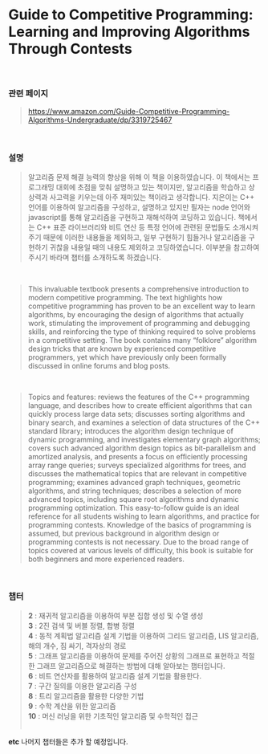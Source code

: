 # Guide to Competitive Programming: Learning and Improving Algorithms Through Contests

<br>

### 관련 페이지

> https://www.amazon.com/Guide-Competitive-Programming-Algorithms-Undergraduate/dp/3319725467

<br>

### 설명

> 알고리즘 문제 해결 능력의 향상을 위해 이 책을 이용하였습니다. 이 책에서는 프로그래밍 대회에 초점을 맞춰 설명하고 있는 책이지만, 알고리즘을 학습하고 상상력과 사고력을 키우는데 아주 재미있는 책이라고 생각합니다. 지은이는 C++ 언어를 이용하여 알고리즘을 구성하고, 설명하고 있지만 필자는 node 언어와 javascript를 통해 알고리즘을 구현하고 재해석하여 코딩하고 있습니다. 책에서는 C++ 표준 라이브러리와 비트 연산 등 특정 언어에 관련된 문법들도 소개시켜주기 때문에 이러한 내용들을 제외하고, 일부 구현하기 힘들거나 알고리즘을 구현하기 귀찮을 내용일 때의 내용도 제외하고 코딩하였습니다. 이부분을 참고하여 주시기 바라며 챕터를 소개하도록 하겠습니다.

<br>

> This invaluable textbook presents a comprehensive introduction to modern competitive programming. The text highlights how competitive programming has proven to be an excellent way to learn algorithms, by encouraging the design of algorithms that actually work, stimulating the improvement of programming and debugging skills, and reinforcing the type of thinking required to solve problems in a competitive setting. The book contains many “folklore” algorithm design tricks that are known by experienced competitive programmers, yet which have previously only been formally discussed in online forums and blog posts.

<br>

> Topics and features: reviews the features of the C++ programming language, and describes how to create efficient algorithms that can quickly process large data sets; discusses sorting algorithms and binary search, and examines a selection of data structures of the C++ standard library; introduces the algorithm design technique of dynamic programming, and investigates elementary graph algorithms; covers such advanced algorithm design topics as bit-parallelism and amortized analysis, and presents a focus on efficiently processing array range queries; surveys specialized algorithms for trees, and discusses the mathematical topics that are relevant in competitive programming; examines advanced graph techniques, geometric algorithms, and string techniques; describes a selection of more advanced topics, including square root algorithms and dynamic programming optimization. This easy-to-follow guide is an ideal reference for all students wishing to learn algorithms, and practice for programming contests. Knowledge of the basics of programming is assumed, but previous background in algorithm design or programming contests is not necessary. Due to the broad range of topics covered at various levels of difficulty, this book is suitable for both beginners and more experienced readers.

<br>

### 챕터

> **2** : 재귀적 알고리즘을 이용하여 부분 집합 생성 및 수열 생성 <br> **3** : 2진 검색 및 버블 정렬, 합병 정렬 <br> **4** : 동적 계획법 알고리즘 설계 기법을 이용하여 그리드 알고리즘, LIS 알고리즘, 해의 개수, 짐 싸기, 격자상의 경로 <br> **5** : 그래프 알고리즘을 이용하여 문제를 주어진 상황의 그래프로 표현하고 적절한 그래프 알고리즘으로 해결하는 방법에 대해 알아보는 챕터입니다.<br> **6** : 비트 연산자를 활용하여 알고리즘 설계 기법을 활용한다. <br> **7** : 구간 질의를 이용한 알고리즘 구성 <br> **8** : 트리 알고리즘을 활용한 다양한 기법 <br> **9** : 수학 계산을 위한 알고리즘 <br> **10** : 머신 러닝을 위한 기초적인 알고리즘 및 수학적인 접근 <br> <br>

**etc** 나머지 챕터들은 추가 할 예정입니다. <br>

<br>
